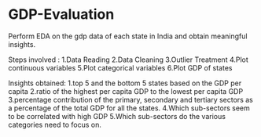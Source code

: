 # GDP-Evaluation
Perform EDA on the gdp data of each state in India and obtain meaningful insights.

Steps involved :
 1.Data Reading
 2.Data Cleaning
 3.Outlier Treatment
 4.Plot continuous variables
 5.Plot categorical variables
 6.Plot GDP of states

Insights obtained:
 1.top 5 and the bottom 5 states based on the GDP per capita
 2.ratio of the highest per capita GDP to the lowest per capita GDP
 3.percentage contribution of the primary, secondary and tertiary sectors as a percentage of the total GDP for all the states.
 4.Which sub-sectors seem to be correlated with high GDP
 5.Which sub-sectors do the various categories need to focus on.
  
 
